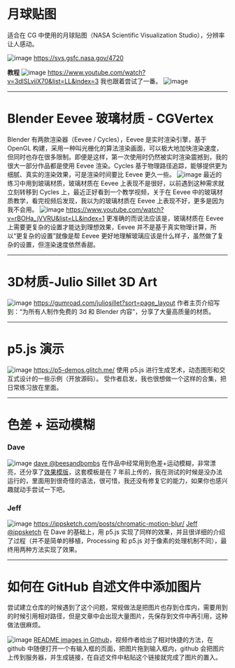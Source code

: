 # 月球贴图
适合在 CG 中使用的月球贴图（NASA Scientific Visualization Studio），分辨率让人感动。

![image](https://user-images.githubusercontent.com/20842136/117564348-2d0d3280-b0de-11eb-8c30-2870d03c8707.png)
https://svs.gsfc.nasa.gov/4720

**教程**
![image](https://user-images.githubusercontent.com/20842136/117564393-680f6600-b0de-11eb-904b-fc3a87ca469e.png)
https://www.youtube.com/watch?v=3dlSLviiX70&list=LL&index=3
我也跟着尝试了一番。
![image](https://user-images.githubusercontent.com/20842136/117564426-8d03d900-b0de-11eb-93f8-8032543f9d01.png)
***

# Blender Eevee 玻璃材质 - CGVertex
Blender 有两款渲染器（Eevee / Cycles），Eevee 是实时渲染引擎，基于 OpenGL 构建，采用一种叫光栅化的算法渲染画面，可以极大地加快渲染速度，但同时也存在很多限制。即便是这样，第一次使用时仍然被实时渲染震撼到，我的很大一部分作品都是使用 Eevee 渲染。Cycles 基于物理路径追踪，能够提供更为细腻、真实的渲染效果，可是渲染时间要比 Eevee 更久一些。
![image](https://user-images.githubusercontent.com/20842136/117564444-ae64c500-b0de-11eb-886c-ffc7b6eb8d9e.png)
最近的练习中用到玻璃材质，玻璃材质在 Eevee 上表现不是很好，以前遇到这种需求就立刻转移到 Cycles 上，最近正好看到一个教学视频，关于在 Eevee 中的玻璃材质教学，看完视频后发现，我以为的玻璃材质在 Eevee 上表现不好，更多是因为我不会用。
![image](https://user-images.githubusercontent.com/20842136/117564462-bcb2e100-b0de-11eb-854e-09d7bdb36b77.png)
https://www.youtube.com/watch?v=rBOHa_jVVRU&list=LL&index=1
更准确的而说法应该是，玻璃材质在 Eevee 上需要更复杂的设置才能达到理想效果，Eevee 并不是基于真实物理计算，所以“更复杂的设置”就像是帮 Eevee 更好地理解玻璃应该是什么样子，虽然做了复杂的设置，但渲染速度依然香甜。
***

# 3D材质-Julio Sillet 3D Art
![image](https://user-images.githubusercontent.com/20842136/117564493-dd7b3680-b0de-11eb-8fa6-eaed16bc7bcf.png)
https://gumroad.com/juliosillet?sort=page_layout
作者主页介绍写到：“为所有人制作免费的 3d 和 Blender 内容”，分享了大量高质量的材质。
***

# p5.js 演示
![image](https://user-images.githubusercontent.com/20842136/117564513-f7b51480-b0de-11eb-8d84-63ad8ff65988.png)
https://p5-demos.glitch.me/
使用 p5.js 进行生成艺术，动态图形和交互式设计的一些示例（开放源码）。
受作者启发，我也很想做一个这样的合集，把日常练习放在里面。
***

# 色差 + 运动模糊
### Dave
![image](https://user-images.githubusercontent.com/20842136/117564537-14514c80-b0df-11eb-8b9c-4ab8dc0b6fc3.png)
[dave @beesandbombs](https://twitter.com/beesandbombs/media) 在作品中经常用到色差+运动模糊，非常漂亮，还分享了[效果模版](https://gist.github.com/anonymous/10675250)，这套模板是在 7 年前上传的，我在测试的时候是没办法运行的，里面用到很奇怪的语法，很可惜，我还没有修复它的能力，如果你也感兴趣就动手尝试一下吧。
### Jeff
![image](https://user-images.githubusercontent.com/20842136/117564575-4d89bc80-b0df-11eb-82af-a7b6c920a4f4.png)
https://ippsketch.com/posts/chromatic-motion-blur/
[Jeff @ippsketch](https://twitter.com/ippsketch) 在 Dave 的基础上，用 p5.js 实现了同样的效果，并且很详细的介绍了过程（并不是简单的移植，Processing 和 p5.js 对于像素的处理机制不同），最终用两种方法实现了效果。
***

# 如何在 GitHub 自述文件中添加图片
尝试建立仓库的时候遇到了这个问题，常规做法是把图片也存到仓库内，需要用到的时候引用相对路径，但是文章中会出现大量图片，先保存到文件中再引用，这种做法很麻烦。

![image](https://user-images.githubusercontent.com/20842136/117564841-a574f300-b0e0-11eb-89cf-0585fc8a30f8.png)
[README images in Github](https://www.youtube.com/watch?v=nvPOUdz5PL4)，视频作者给出了相对快捷的方法，在 github 中随便打开一个有输入框的页面，把图片拖到输入框内，github 会把图片上传到服务器，并生成链接，在自述文件中粘贴这个链接就完成了图片的置入。
